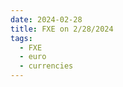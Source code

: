 ```yaml
---
date: 2024-02-28
title: FXE on 2/28/2024
tags: 
  - FXE
  - euro
  - currencies
---
```

<div class="post">
<snapshot-grid 
    :reports="['2024/02/27/CTA/FXE', '2024/02/28/CTA/FXE', '2024/02/28/MTP/FXE']"
    chart="2024/02/28/Chart/FXE"
/>
<p>

</p>
<p>

</p>
</div>